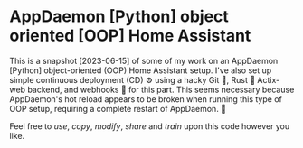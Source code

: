 # AppDaemon [Python] object oriented [OOP] Home Assistant
This is a snapshot [2023-06-15] of some of my work on an AppDaemon [Python] object-oriented (OOP) Home Assistant setup. I've also set up simple continuous deployment (CD) ⚙️ using a hacky Git 🐙, Rust 🦀 Actix-web backend, and webhooks 🎣 for this part. This seems necessary because AppDaemon's hot reload appears to be broken when running this type of OOP setup, requiring a complete restart of AppDaemon. 🫠

Feel free to *use*, *copy*, *modify*, *share* and *train* upon this code however you like.
